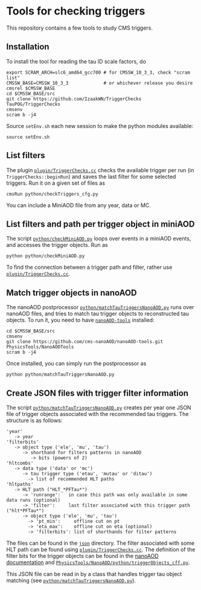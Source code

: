 # Tools for checking triggers

This repository contains a few tools to study CMS triggers.


## Installation

To install the tool for reading the tau ID scale factors, do
```
export SCRAM_ARCH=slc6_amd64_gcc700 # for CMSSW_10_3_3, check "scram list"
CMSSW_BASE=CMSSW_10_3_3             # or whichever release you desire
cmsrel $CMSSW_BASE
cd $CMSSW_BASE/src
git clone https://github.com/IzaakWN/TriggerChecks TauPOG/TriggerChecks
cmsenv
scram b -j4
```
Source `setEnv.sh` each new session to make the python modules available:
```
source setEnv.sh
```


## List filters

The plugin [`plugin/TriggerChecks.cc`](plugin/TriggerChecks.cc) checks the available trigger per run (in `TriggerChecks::beginRun`) and saves the last filter for some selected triggers. Run it on a given set of files as
```
cmsRun python/checkTriggers_cfg.py
```
You can include a MiniAOD file from any year, data or MC.


## List filters and path per trigger object in miniAOD

The script [`python/checkMiniAOD.py`](python/checkMiniAOD.py) loops over events in a miniAOD events, and accesses the trigger objects. Run as
```
python python/checkMiniAOD.py
```
To find the connection between a trigger path and filter, rather use [`plugin/TriggerChecks.cc`](plugin/TriggerChecks.cc).


## Match trigger objects in nanoAOD

The nanoAOD postprocessor [`python/matchTauTriggersNanoAOD.py`](python/matchTauTriggersNanoAOD.py) runs over nanoAOD files, and tries to match tau trigger objects to reconstructed tau objects. To run it, you need to have [`nanoAOD-tools`](https://github.com/cms-nanoAOD/nanoAOD-tools) installed: 
```
cd $CMSSW_BASE/src
cmsenv
git clone https://github.com/cms-nanoAOD/nanoAOD-tools.git PhysicsTools/NanoAODTools
scram b -j4
```
Once installed, you can simply run the postprocessor as
```
python python/matchTauTriggersNanoAOD.py
```


## Create JSON files with trigger filter information

The script [`python/matchTauTriggersNanoAOD.py`](python/matchTauTriggersNanoAOD.py) creates per year one JSON file of trigger objects associated with the recommended tau triggers. The structure is as follows:
```
'year'
   -> year
'filterbits'
   -> object type ('ele', 'mu', 'tau')
      -> shorthand for filters patterns in nanoAOD
         -> bits (powers of 2)
'hltcombs'
   -> data type ('data' or 'mc')
      -> tau trigger type ('etau', 'mutau' or 'ditau')
        -> list of recommended HLT paths
'hltpaths'
   -> HLT path ("HLT_*PFTau*")
      -> 'runrange':   in case this path was only available in some data runs (optional)
      -> 'filter':     last filter associated with this trigger path ("hlt*PFTau*")
      -> object type ('ele', 'mu', 'tau')
        -> 'pt_min':     offline cut on pt 
        -> 'eta_max':    offline cut on eta (optional)
        -> 'filterbits': list of shorthands for filter patterns
```
The files can be found in the [`json`](json) directory.
The filter associated with some HLT path can be found using [`plugin/TriggerChecks.cc`](#list-filters).
The definition of the filter bits for the trigger objects can be found in the [nanoAOD documentation](https://cms-nanoaod-integration.web.cern.ch/integration/master-102X/data102X_doc.html#TrigObj) and [`PhysicsTools/NanoAOD/python/triggerObjects_cff.py`](https://github.com/cms-sw/cmssw/blob/master/PhysicsTools/NanoAOD/python/triggerObjects_cff.py).

This JSON file can be read in by a class that handles trigger tau object matching (see [`python/matchTauTriggersNanoAOD.py`](#match-trigger-objects-in-nanoaod)).
